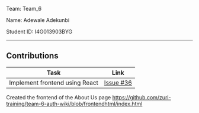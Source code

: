 Team: Team_6

Name: Adewale Adekunbi

Student ID: I4G013903BYG



<hr />

## Contributions

| Task | Link |
|------|------|
| Implement frontend using React | [Issue #36](https://github.com/zuri-training/team-6-auth-wiki/issues/36) |
Created the frontend of the About Us page https://github.com/zuri-training/team-6-auth-wiki/blob/frontendhtml/index.html



